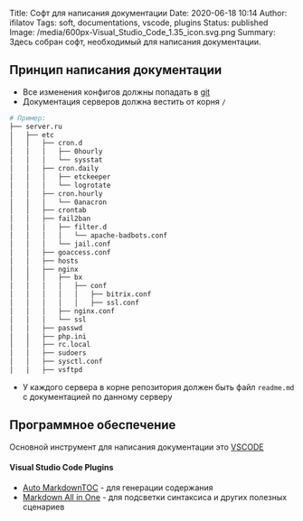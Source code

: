 Title: Софт для написания документации
Date: 2020-06-18 10:14
Author: ifilatov
Tags: soft, documentations, vscode, plugins
Status: published
Image: /media/600px-Visual_Studio_Code_1.35_icon.svg.png
Summary: Здесь собран софт, необходимый для написания документации.

## Принцип написания документации

- Все изменения конфигов должны попадать в [git](https://git-scm.com/)
- Документация серверов должна вестить от корня `/`

```bash
# Пример:
├── server.ru
│   ├── etc
│   │   ├── cron.d
│   │   │   ├── 0hourly
│   │   │   └── sysstat
│   │   ├── cron.daily
│   │   │   ├── etckeeper
│   │   │   └── logrotate
│   │   ├── cron.hourly
│   │   │   └── 0anacron
│   │   ├── crontab
│   │   ├── fail2ban
│   │   │   ├── filter.d
│   │   │   │   └── apache-badbots.conf
│   │   │   └── jail.conf
│   │   ├── goaccess.conf
│   │   ├── hosts
│   │   ├── nginx
│   │   │   ├── bx
│   │   │   │   ├── conf
│   │   │   │   │   ├── bitrix.conf
│   │   │   │   │   ├── ssl.conf
│   │   │   ├── nginx.conf
│   │   │   └── ssl
│   │   ├── passwd
│   │   ├── php.ini
│   │   ├── rc.local
│   │   ├── sudoers
│   │   ├── sysctl.conf
│   │   ├── vsftpd
```

- У каждого сервера в корне репозитория должен быть файл `readme.md` с документацией по данному серверу

## Программное обеспечение

Основной инструмент для написания документации это [VSCODE](https://code.visualstudio.com/)

#### Visual Studio Code Plugins

- [Auto MarkdownTOC](https://github.com/huntertran/markdown-toc) - для генерации содержания
- [Markdown All in One](https://github.com/yzhang-gh/vscode-markdown) - для подсветки синтаксиса и других полезных сценариев